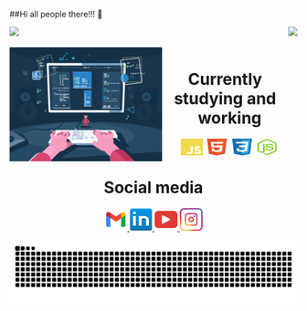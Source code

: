 ##Hi all people there!!! 👋

<div>
  
  <img  height="145em" src="https://github-readme-stats.vercel.app/api?username=AdanVasconcelos&show_icons=true&theme=maroongold&include_all_commits=true&count_private=true"/>
  <img align="right" height="140em" src="https://github-readme-stats.vercel.app/api/top-langs/?username=AdanVasconcelos&layout=compact&langs_count=16&theme=maroongold"/>
<div  align="center"> 
  <div style="display: inline_block"><br>
    <img align="left" height="200" alt="circleani" src="jpg.webp">
    <h1 align="center">Currently studying and working</h1>
    <img align="center" height="30" width="40" alt="js-icon"  src="https://raw.githubusercontent.com/devicons/devicon/master/icons/javascript/javascript-plain.svg">
    <img align="center" height="30" width="40" alt="html-icon" src="https://raw.githubusercontent.com/devicons/devicon/master/icons/html5/html5-original.svg">
    <img align="center" height="30" width="40" alt="css-icon" src="https://raw.githubusercontent.com/devicons/devicon/master/icons/css3/css3-original.svg">
    <img align="center" height="30" width="40" alt="nodejs-icon" src="https://raw.githubusercontent.com/devicons/devicon/master/icons/nodejs/nodejs-original.svg">
    </div>
   <h1 align="center">Social media</h1>
    <a href = "mailto: adanrox@gmail.com" target="_blank" rel="external">
      <img width="40" src="gmailimgwe.webp">
    </a>
    <a href = "https://www.linkedin.com/in/adan-de-vasconcelos-queiroz-a71314231/" target="_blank" rel="external">
      <img  width="40" src="linkedinwe.webp">
    </a>
    <a href = "https://www.youtube.com/channel/UCAp-arsId3U0nExXYWKGsrA" target="_blank" rel="external">
      <img width="40" src="youtest2.webp">
    </a>
    <a href = "https://www.instagram.com/adanvq/" target="_blank" rel="external">
      <img width="40" src="instagramwe.webp">
    </a>
</div>

![Snake animation](https://github.com/AdanVasconcelos/AdanVasconcelos/blob/output/github-contribution-grid-snake.svg)

  
    
    
    
    
